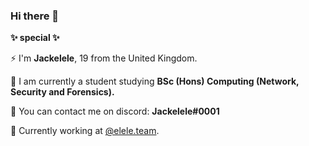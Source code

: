 
### Hi there 👋
**✨ special ✨**

⚡ I'm **Jackelele**, 19 from the United Kingdom. 

📰 I am currently a student studying **BSc (Hons) Computing (Network, Security and Forensics).**

💬 You can contact me on discord: **Jackelele#0001**

📐 Currently working at [@elele.team](https://github.com/Elele-Team). 
